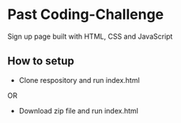 # Past Coding-Challenge
Sign up page built with HTML, CSS and JavaScript

## How to setup
- Clone respository and run index.html

OR

- Download zip file and run index.html
